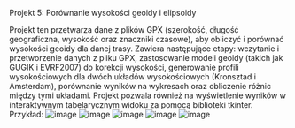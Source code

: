 Projekt 5: Porównanie wysokości geoidy i elipsoidy

Projekt ten przetwarza dane z plików GPX (szerokość, długość geograficzna, wysokość oraz znaczniki czasowe), aby obliczyć i porównać wysokości geoidy dla danej trasy. Zawiera następujące etapy: wczytanie i przetworzenie danych z pliku GPX, zastosowanie modeli geoidy (takich jak GUGIK i EVRF2007) do korekcji wysokości, generowanie profili wysokościowych dla dwóch układów wysokościowych (Kronsztad i Amsterdam), porównanie wyników na wykresach oraz obliczenie różnic między tymi układami. Projekt pozwala również na wyświetlenie wyników w interaktywnym tabelarycznym widoku za pomocą biblioteki tkinter.
Przykład:
![image](https://github.com/user-attachments/assets/25a3f60f-e145-4a55-90f6-43b3d7e43fe2)
![image](https://github.com/user-attachments/assets/ef3b0cab-aa41-4249-8273-68266babc6d6)
![image](https://github.com/user-attachments/assets/d74df2ab-3c0b-4478-a165-6116175d38f5)
![image](https://github.com/user-attachments/assets/15d8cbdc-bdcb-4057-b7bc-34823e387254)
![image](https://github.com/user-attachments/assets/8ebe312f-d54e-4990-a28b-a3475b6d6473)





